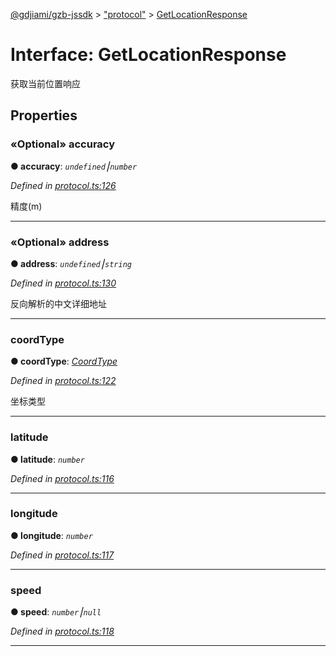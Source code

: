 [@gdjiami/gzb-jssdk](../README.md) > ["protocol"](../modules/_protocol_.md) > [GetLocationResponse](../interfaces/_protocol_.getlocationresponse.md)



# Interface: GetLocationResponse


获取当前位置响应


## Properties
<a id="accuracy"></a>

### «Optional» accuracy

**●  accuracy**:  *`undefined`⎮`number`* 

*Defined in [protocol.ts:126](https://github.com/jmopen/gzb-jssdk/blob/c7f8f52/src/protocol.ts#L126)*



精度(m)




___

<a id="address"></a>

### «Optional» address

**●  address**:  *`undefined`⎮`string`* 

*Defined in [protocol.ts:130](https://github.com/jmopen/gzb-jssdk/blob/c7f8f52/src/protocol.ts#L130)*



反向解析的中文详细地址




___

<a id="coordtype"></a>

###  coordType

**●  coordType**:  *[CoordType](../modules/_protocol_.md#coordtype)* 

*Defined in [protocol.ts:122](https://github.com/jmopen/gzb-jssdk/blob/c7f8f52/src/protocol.ts#L122)*



坐标类型




___

<a id="latitude"></a>

###  latitude

**●  latitude**:  *`number`* 

*Defined in [protocol.ts:116](https://github.com/jmopen/gzb-jssdk/blob/c7f8f52/src/protocol.ts#L116)*





___

<a id="longitude"></a>

###  longitude

**●  longitude**:  *`number`* 

*Defined in [protocol.ts:117](https://github.com/jmopen/gzb-jssdk/blob/c7f8f52/src/protocol.ts#L117)*





___

<a id="speed"></a>

###  speed

**●  speed**:  *`number`⎮`null`* 

*Defined in [protocol.ts:118](https://github.com/jmopen/gzb-jssdk/blob/c7f8f52/src/protocol.ts#L118)*





___


